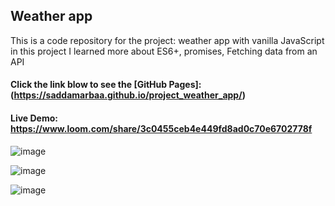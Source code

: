 ## Weather app

This is a code repository for the project: weather app with vanilla JavaScript 
in this project I learned more about ES6+, promises, Fetching data from an API

#### Click the link blow to see the [GitHub Pages]: (https://saddamarbaa.github.io/project_weather_app/)

#### Live Demo: https://www.loom.com/share/3c0455ceb4e449fd8ad0c70e6702778f

![image](https://user-images.githubusercontent.com/51326421/105640282-d291f280-5eaf-11eb-8d9b-eb83518c5b5a.png)


![image](https://user-images.githubusercontent.com/51326421/105640309-f5bca200-5eaf-11eb-8319-e68af832b00c.png)


![image](https://user-images.githubusercontent.com/51326421/105640398-65329180-5eb0-11eb-84cb-7956b36485d7.png)


